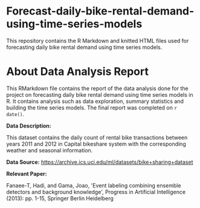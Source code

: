 # Forecast-daily-bike-rental-demand-using-time-series-models
This repository contains the R Markdown and knitted HTML files used for forecasting daily bike rental demand using time series models.

# About Data Analysis Report

This RMarkdown file contains the report of the data analysis done for the project on forecasting daily bike rental demand using time series models in R. It contains analysis such as data exploration, summary statistics and building the time series models. The final report was completed on `r date()`. 

**Data Description:**

This dataset contains the daily count of rental bike transactions between years 2011 and 2012 in Capital bikeshare system with the corresponding weather and seasonal information.

**Data Source:** https://archive.ics.uci.edu/ml/datasets/bike+sharing+dataset

**Relevant Paper:** 

Fanaee-T, Hadi, and Gama, Joao, 'Event labeling combining ensemble detectors and background knowledge', Progress in Artificial Intelligence (2013): pp. 1-15, Springer Berlin Heidelberg
